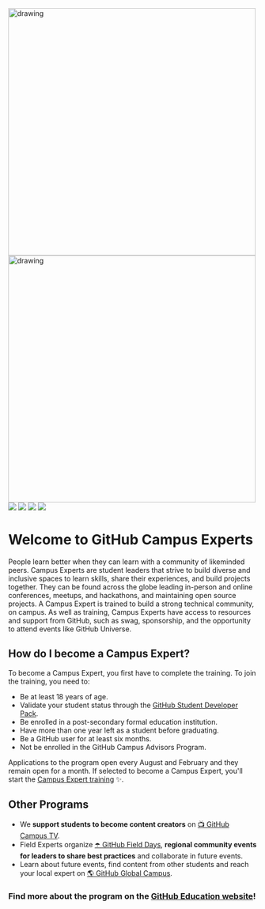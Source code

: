 <img src="https://user-images.githubusercontent.com/1790822/28984617-e789fa78-792c-11e7-9c9f-17c23a70e6cc.png#gh-light-mode-only" alt="drawing" width="500"/>
<img src="https://user-images.githubusercontent.com/10102616/271837775-c15f2f8b-10b9-4eb9-9a75-52ef4820e7c1.png#gh-dark-mode-only" alt="drawing" width="500"/>
<a href="https://github.com/blog/category/education"><img src="https://img.shields.io/badge/GitHub Blog%20-%231DA1F2.svg?&style=for-the-badge&logo=GitHub&logoColor=white&color=grey"></a> <a href="https://twitter.com/githubeducation"><img src="https://img.shields.io/badge/GitHubEducation%20-%231DA1F2.svg?&style=for-the-badge&logo=Twitter&logoColor=white"></a> <a href="https://www.twitch.tv/githubeducation/"><img src="https://img.shields.io/twitch/status/GitHubEducation?color=blueviolet&logo=twitch&logoColor=white&style=for-the-badge"></a> <a href="https://www.facebook.com/githubeducation/"><img src="https://img.shields.io/badge/GitHubEducation%20-%231DA1F2.svg?&style=for-the-badge&logo=Facebook&logoColor=white&color=0573e7"></a>

# Welcome to GitHub Campus Experts

People learn better when they can learn with a community of likeminded peers. Campus Experts are student leaders that strive to build diverse and inclusive spaces to learn skills, share their experiences, and build projects together. They can be found across the globe leading in-person and online conferences, meetups, and hackathons, and maintaining open source projects. A Campus Expert is trained to build a strong technical community, on campus. As well as training, Campus Experts have access to resources and support from GitHub, such as swag, sponsorship, and the opportunity to attend events like GitHub Universe.

## How do I become a Campus Expert?

To become a Campus Expert, you first have to complete the training. To join the training, you need to:
- Be at least 18 years of age.
- Validate your student status through the [GitHub Student Developer Pack](https://education.github.com/pack).
- Be enrolled in a post-secondary formal education institution.
- Have more than one year left as a student before graduating.
- Be a GitHub user for at least six months.
- Not be enrolled in the GitHub Campus Advisors Program.

Applications to the program open every August and February and they remain open for a month. If selected to become a Campus Expert, you'll start the [Campus Expert training](https://education.github.com/experts) ✨.

## Other Programs
- We **support students to become content creators** on [📺 GitHub Campus TV](https://www.twitch.tv/githubeducation/).
- Field Experts organize [☂️ GitHub Field Days](https://githubfieldday.com/), **regional community events for leaders to share best practices** and collaborate in future events.
- Learn about future events, find content from other students and reach your local expert on [🌎 GitHub Global Campus](https://education.github.com/globalcampus/student).

### Find more about the program on the [GitHub Education website](https://education.github.com/experts)!
